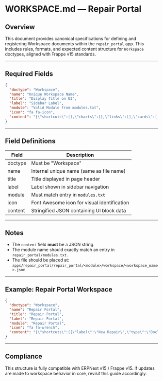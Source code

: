 # WORKSPACE.md — Repair Portal

## Overview
This document provides canonical specifications for defining and registering Workspace documents within the `repair_portal` app. This includes rules, formats, and expected content structure for `Workspace` doctypes, aligned with Frappe v15 standards.

---

## Required Fields

```json
{
  "doctype": "Workspace",
  "name": "Unique Workspace Name",
  "title": "Display Title on UI",
  "label": "Sidebar Label",
  "module": "Valid Module from modules.txt",
  "icon": "fa fa-icon",
  "content": "{\"shortcuts\":[],\"charts\":[],\"links\":[],\"cards\":[]}"
}
```

---

## Field Definitions

| Field     | Description                                  |
|-----------|----------------------------------------------|
| doctype   | Must be "Workspace"                          |
| name      | Internal unique name (same as file name)     |
| title     | Title displayed in page header               |
| label     | Label shown in sidebar navigation            |
| module    | Must match entry in `modules.txt`            |
| icon      | Font Awesome icon for visual identification  |
| content   | Stringified JSON containing UI block data    |

---

## Notes
- The `content` field **must** be a JSON string.
- The module name should exactly match an entry in `repair_portal/modules.txt`.
- The file should be placed at:
  `apps/repair_portal/repair_portal/<module>/workspace/<workspace_name>.json`

---

## Example: Repair Portal Workspace

```json
{
  "doctype": "Workspace",
  "name": "Repair Portal",
  "title": "Repair Portal",
  "label": "Repair Portal",
  "module": "Repair Portal",
  "icon": "fa fa-wrench",
  "content": "{\"shortcuts\":[{\"label\":\"New Repair\",\"type\":\"DocType\",\"name\":\"Custom Doctype\"}],\"charts\":[],\"links\":[],\"cards\":[]}"
}
```

---

## Compliance
This structure is fully compatible with ERPNext v15 / Frappe v15. If updates are made to workspace behavior in core, revisit this guide accordingly.
